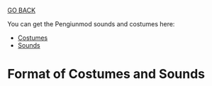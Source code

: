[GO BACK](sprites.md)

You can get the Pengiunmod sounds and costumes here:
* [Costumes](https://github.com/PenguinMod/PenguinMod-ObjectLibraries/tree/main/files/images)
* [Sounds](https://github.com/PenguinMod/PenguinMod-ObjectLibraries/tree/main/files/sounds)  
# Format of Costumes and Sounds
